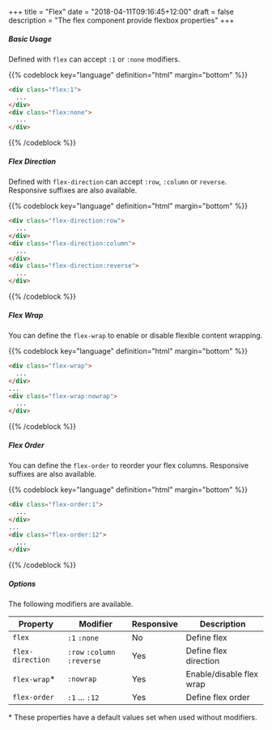 +++
title = "Flex"
date = "2018-04-11T09:16:45+12:00"
draft = false
description = "The flex component provide flexbox properties"
+++

##### Basic Usage

Defined with `flex` can accept `:1` or `:none` modifiers.

{{% codeblock key="language" definition="html" margin="bottom" %}}
```html
<div class="flex:1">
  ...
</div>
<div class="flex:none">
  ...
</div>
```
{{% /codeblock %}}



##### Flex Direction

Defined with `flex-direction` can accept `:row`, `:column` or `reverse`. Responsive suffixes are also available.

{{% codeblock key="language" definition="html" margin="bottom" %}}
```html
<div class="flex-direction:row">
  ...
</div>
<div class="flex-direction:column">
  ...
</div>
<div class="flex-direction:reverse">
  ...
</div>
```
{{% /codeblock %}}

##### Flex Wrap

You can define the `flex-wrap` to enable or disable flexible content wrapping.

{{% codeblock key="language" definition="html" margin="bottom" %}}
```html
<div class="flex-wrap">
  ...
</div>
...
<div class="flex-wrap:nowrap">
  ...
</div>
```
{{% /codeblock %}}

##### Flex Order

You can define the `flex-order` to reorder your flex columns. Responsive suffixes are also available.

{{% codeblock key="language" definition="html" margin="bottom" %}}
```html
<div class="flex-order:1">
  ...
</div>
...
<div class="flex-order:12">
  ...
</div>
```
{{% /codeblock %}}

##### Options

The following modifiers are available.

<table class="table width:100% table:pile table@sm:unpile">
  <thead>
    <tr>
      <th>
        Property
      </th>
      <th>
        Modifier
      </th>
      <th>
        Responsive
      </th>
      <th>
        Description
      </th>
    </tr>
  </thead>
  <tr>
    <td data-label="Properties">
      <code>flex</code>
    </td>
    <td data-label="Attributes">
      <code>:1</code> <code>:none</code>
    </td>
    <td data-label="Responsive">
      No
    </td>
    <td class="row:reverse">
      Define flex
    </td>
  </tr>
  <tr>
    <td data-label="Properties">
      <code>flex-direction</code>
    </td>
    <td data-label="Attributes">
      <code>:row</code> <code>:column</code> <code>:reverse</code>
    </td>
    <td data-label="Responsive">
      Yes
    </td>
    <td class="row:reverse">
      Define flex direction
    </td>
  </tr>
  <tr>
    <td data-label="Properties">
      <code>flex-wrap</code><span class="color:orange">&#42;</span>
    </td>
    <td data-label="Attributes">
      <code>:nowrap</code>
    </td>
    <td data-label="Responsive">
      Yes
    </td>
    <td class="row:reverse">
      Enable/disable flex wrap
    </td>
  </tr>
  <tr>
    <td data-label="Properties">
      <code>flex-order</code>
    </td>
    <td data-label="Attributes">
      <code>:1</code> ... <code>:12</code>
    </td>
    <td data-label="Responsive">
      Yes
    </td>
    <td class="row:reverse">
      Define flex order
    </td>
  </tr>
</table>
<p class="margin-top:0 font-size:tiny color:orange">
  &#42; These properties have a default values set when used without modifiers.
</p>
